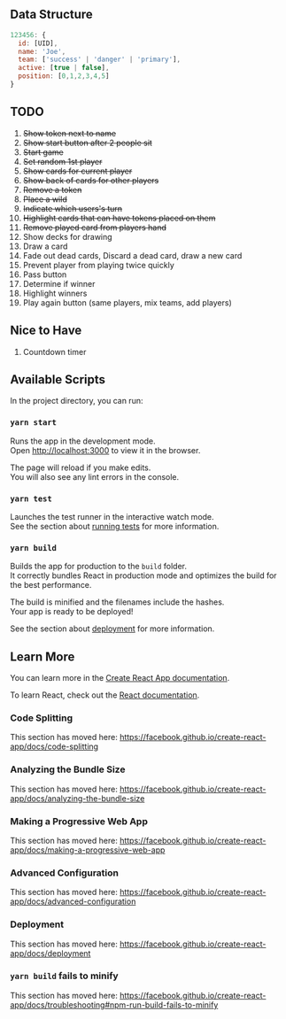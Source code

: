 ## Data Structure

```javascript
123456: {
  id: [UID],
  name: 'Joe',
  team: ['success' | 'danger' | 'primary'],
  active: [true | false],
  position: [0,1,2,3,4,5]
}
```

## TODO

1. ~~Show token next to name~~
2. ~~Show start button after 2 people sit~~
3. ~~Start game~~
4. ~~Set random 1st player~~
5. ~~Show cards for current player~~
6. ~~Show back of cards for other players~~
7. ~~Remove a token~~
8. ~~Place a wild~~
9. ~~Indicate which users's turn~~
10. ~~Highlight cards that can have tokens placed on them~~
11. ~~Remove played card from players hand~~
12. Show decks for drawing
13. Draw a card
14. Fade out dead cards, Discard a dead card, draw a new card
15. Prevent player from playing twice quickly
16. Pass button
17. Determine if winner
18. Highlight winners
19. Play again button (same players, mix teams, add players)

## Nice to Have

1. Countdown timer

## Available Scripts

In the project directory, you can run:

### `yarn start`

Runs the app in the development mode.<br />
Open [http://localhost:3000](http://localhost:3000) to view it in the browser.

The page will reload if you make edits.<br />
You will also see any lint errors in the console.

### `yarn test`

Launches the test runner in the interactive watch mode.<br />
See the section about [running tests](https://facebook.github.io/create-react-app/docs/running-tests) for more information.

### `yarn build`

Builds the app for production to the `build` folder.<br />
It correctly bundles React in production mode and optimizes the build for the best performance.

The build is minified and the filenames include the hashes.<br />
Your app is ready to be deployed!

See the section about [deployment](https://facebook.github.io/create-react-app/docs/deployment) for more information.

## Learn More

You can learn more in the [Create React App documentation](https://facebook.github.io/create-react-app/docs/getting-started).

To learn React, check out the [React documentation](https://reactjs.org/).

### Code Splitting

This section has moved here: https://facebook.github.io/create-react-app/docs/code-splitting

### Analyzing the Bundle Size

This section has moved here: https://facebook.github.io/create-react-app/docs/analyzing-the-bundle-size

### Making a Progressive Web App

This section has moved here: https://facebook.github.io/create-react-app/docs/making-a-progressive-web-app

### Advanced Configuration

This section has moved here: https://facebook.github.io/create-react-app/docs/advanced-configuration

### Deployment

This section has moved here: https://facebook.github.io/create-react-app/docs/deployment

### `yarn build` fails to minify

This section has moved here: https://facebook.github.io/create-react-app/docs/troubleshooting#npm-run-build-fails-to-minify
